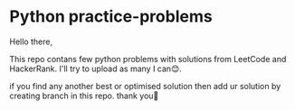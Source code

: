 # Python practice-problems
Hello there,

This repo contans few python problems with solutions from LeetCode and HackerRank. I'll try to upload as many I can😊.

if you find any another best or optimised solution then add ur solution by creating branch in this repo.
                                                                    thank you🤗
